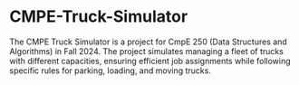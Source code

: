 # CMPE-Truck-Simulator
The CMPE Truck Simulator is a project for CmpE 250 (Data Structures and Algorithms) in Fall 2024. The project simulates managing a fleet of trucks with different capacities, ensuring efficient job assignments while following specific rules for parking, loading, and moving trucks.
